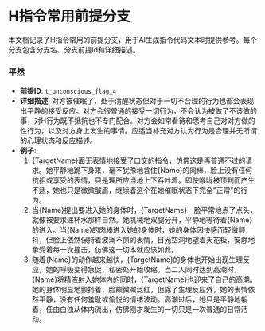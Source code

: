 # H指令常用前提分支

本文档记录了H指令常用的前提分支，用于AI生成指令代码文本时提供参考。每个分支包含分支名、分支前提id和详细描述。

### 平然
- **前提ID**: `t_unconscious_flag_4`
- **详细描述**: 对方被催眠了，处于清醒状态但对于一切不合理的行为也都会表现出平静的接受反应。对方会很普通的接受一切行为，不会认为被做了不该做的事，对H行为既不抵抗也不专门配合。对方会如常看待和思考自己对对方做的性行为，以及对方身上发生的事情。应适当补充对方认为行为是合理并无所谓的心理状态和反应描述。
- **例子**:
  1. {TargetName}面无表情地接受了口交的指令，仿佛这是再普通不过的请求。她平静地跪下身来，毫不犹豫地含住{Name}的肉棒，脸上没有任何抗拒或享受的表情，只是理所应当地上下吞吐着。即使喉咙被顶到而产生不适，她也只是微微皱眉，继续着这个在她催眠状态下完全"正常"的行为。
  2. 当{Name}提出要进入她的身体时，{TargetName}一脸平常地点了点头，就像被要求递杯水那样自然。她机械地双腿分开，平静地等待着{Name}的进入。当{Name}的肉棒进入她的身体时，她的身体因快感而轻微颤抖，但脸上依然保持着波澜不惊的表情，目光空洞地望着天花板，安静地承受着每一次撞击，仿佛这一切本就应该如此。
  3. 随着{Name}的动作越来越快，{TargetName}的身体也开始出现生理反应，她的呼吸变得急促，私密处开始收缩。当二人同时达到高潮时，{Name}将精液射入她体内的同时，{TargetName}也迎来了自己的高潮。她的身体明显地颤抖着，脸颊微微泛红，但除了生理反应外，她的表情依然平静，没有任何羞耻或愉悦的情绪波动。高潮过后，她只是平静地躺着，任由白浊从体内流出，仿佛刚才发生的一切只是一次普通的日常活动。